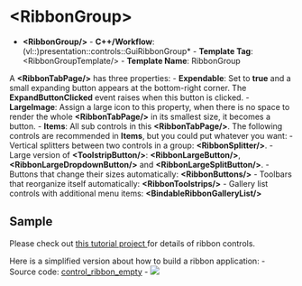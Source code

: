# \<RibbonGroup\>

- **\<RibbonGroup/\>** - **C++/Workflow**: (vl::)presentation::controls::GuiRibbonGroup* - **Template Tag**: \<RibbonGroupTemplate/\> - **Template Name**: RibbonGroup

A **\<RibbonTabPage/\>** has three properties: - **Expendable**: Set to **true** and a small expanding button appears at the bottom-right corner. The **ExpandButtonClicked** event raises when this button is clicked. - **LargeImage**: Assign a large icon to this property, when there is no space to render the whole **\<RibbonTabPage/\>** in its smallest size, it becomes a button. - **Items**: All sub controls in this **\<RibbonTabPage/\>**. The following controls are recommended in **Items**, but you could put whatever you want: - Vertical splitters between two controls in a group: **\<RibbonSplitter/\>**. - Large version of **\<ToolstripButton/\>**: **\<RibbonLargeButton/\>**, **\<RibbonLargeDropdownButton/\>** and **\<RibbonLargeSplitButton/\>**. - Buttons that change their sizes automatically: **\<RibbonButtons/\>** - Toolbars that reorganize itself automatically: **\<RibbonToolstrips/\>** - Gallery list controls with additional menu items: **\<BindableRibbonGalleryList/\>**

## Sample

Please check out [ this tutorial project ](https://github.com/vczh-libraries/Release/tree/master/Tutorial/GacUI_Controls/DocumentEditorRibbon/UI) for details of ribbon controls.

Here is a simplified version about how to build a ribbon application: - Source code: [control_ribbon_empty](https://github.com/vczh-libraries/Release/blob/master/SampleForDoc/GacUI/XmlRes/control_ribbon_empty/Resource.xml) - ![](https://gaclib.net/doc/gacui/control_ribbon_empty.gif)

